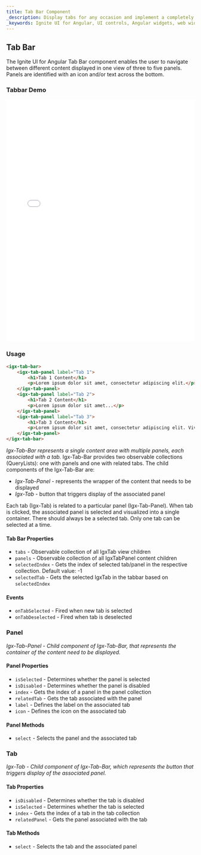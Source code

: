 ```yaml
---
title: Tab Bar Component
_description: Display tabs for any occasion and implement a completely tabbed user interface. These UI controls manage every aspect of your tabs’ appearance and behavior.
_keywords: Ignite UI for Angular, UI controls, Angular widgets, web widgets, UI widgets, Angular, Native Angular Components Suite, Native Angular Controls, Native Angular Components Library, Angular Tab Bar component, Angular Tab Bar controls
---
```


## Tab Bar

<p class="highlight">The Ignite UI for Angular Tab Bar component enables the user to navigate between different content displayed in one view of three to five panels. Panels are identified with an icon and/or text across the bottom.</p>
<div class="divider"></div>

### Tabbar Demo

<div class="sample-container loading" style="height:645px">
    <iframe id="tabbar-sample-iframe" src='{environment:demosBaseUrl}/tabbar' width="100%" height="100%" seamless frameBorder="0" onload="onSampleIframeContentLoaded(this);"></iframe>
</div>
<!-- <div>
    <button data-localize="stackblitz" class="stackblitz-btn" data-iframe-id="tabbar-sample-iframe" data-demos-base-url="{environment:demosBaseUrl}">view on stackblitz</button>
</div> -->
<div class="divider--half"></div>

### Usage

```html
<igx-tab-bar>
    <igx-tab-panel label="Tab 1">
        <h1>Tab 1 Content</h1>
        <p>Lorem ipsum dolor sit amet, consectetur adipiscing elit.</p>
    </igx-tab-panel>
    <igx-tab-panel label="Tab 2">
        <h1>Tab 2 Content</h1>
        <p>Lorem ipsum dolor sit amet...</p>
    </igx-tab-panel>
    <igx-tab-panel label="Tab 3">
        <h1>Tab 3 Content</h1>
        <p>Lorem ipsum dolor sit amet, consectetur adipiscing elit. Vivamus vitae malesuada odio.</p>
    </igx-tab-panel>
</igx-tab-bar>
```

_Igx-Tab-Bar represents a single content area with multiple panels, each associated with a tab._
Igx-Tab-Bar provides two observable collections (QueryLists): one with panels and one with related tabs.
The child components of the Igx-Tab-Bar are:

* _Igx-Tab-Panel_ - represents the wrapper of the content that needs to be displayed
* _Igx-Tab_ - button that triggers display of the associated panel

Each tab (Igx-Tab) is related to a particular panel (Igx-Tab-Panel). When tab is clicked, the associated panel is selected and visualized into a single container.
There should always be a selected tab. Only one tab can be selected at a time.

#### Tab Bar Properties

* `tabs` - Observable collection of all IgxTab view children
* `panels` - Observable collection of all IgxTabPanel content children
* `selectedIndex` - Gets the index of selected tab/panel in the respective collection. Default value: -1
* `selectedTab` - Gets the selected IgxTab in the tabbar based on `selectedIndex`

#### Events

* `onTabSelected` - Fired when new tab is selected
* `onTabDeselected` - Fired when tab is deselected
  <div class="divider--half"></div>

### Panel

_Igx-Tab-Panel_ - _Child component of Igx-Tab-Bar, that represents the container of the content need to be displayed._

#### Panel Properties

* `isSelected` - Determines whether the panel is selected
* `isDisabled` - Determines whether the panel is disabled
* `index` - Gets the index of a panel in the panel collection
* `relatedTab` - Gets the tab associated with the panel
* `label` - Defines the label on the associated tab
* `icon` - Defines the icon on the associated tab

#### Panel Methods

* `select` - Selects the panel and the associated tab
  <div class="divider--half"></div>

### Tab

_Igx-Tab_ - _Child component of Igx-Tab-Bar, which represents the button that triggers display of the associated panel._

#### Tab Properties

* `isDisabled` - Determines whether the tab is disabled
* `isSelected` - Determines whether the tab is selected
* `index` - Gets the index of a tab in the tab collection
* `relatedPanel` - Gets the panel associated with the tab

#### Tab Methods

* `select` - Selects the tab and the associated panel
  <div class="divider--half"></div>
